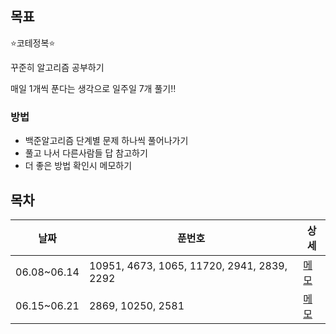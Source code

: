 ## 목표
⭐️코테정복⭐️

꾸준히 알고리즘 공부하기

매일 1개씩 푼다는 생각으로 일주일 7개 풀기‼️

### 방법

* 백준알고리즘 단계별 문제 하나씩 풀어나가기
* 풀고 나서 다른사람들 답 참고하기
* 더 좋은 방법 확인시 메모하기

## 목차

| 날짜 | 푼번호 | 상세 |
|----|----|----|
|06.08~06.14|10951, 4673, 1065, 11720, 2941, 2839, 2292|[메모](./ReadMeList/202006080614.md)|
|06.15~06.21|2869, 10250, 2581|[메모](./ReadMeList/202006150621.md)|

